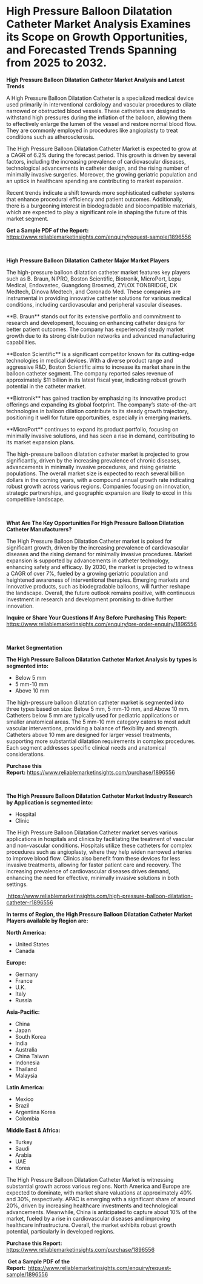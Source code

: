 <p><h1>High Pressure Balloon Dilatation Catheter Market Analysis Examines its Scope on Growth Opportunities, and Forecasted Trends Spanning from 2025 to 2032.</h1></p><p><strong>High Pressure Balloon Dilatation Catheter Market Analysis and Latest Trends</strong></p>
<p><p>A High Pressure Balloon Dilatation Catheter is a specialized medical device used primarily in interventional cardiology and vascular procedures to dilate narrowed or obstructed blood vessels. These catheters are designed to withstand high pressures during the inflation of the balloon, allowing them to effectively enlarge the lumen of the vessel and restore normal blood flow. They are commonly employed in procedures like angioplasty to treat conditions such as atherosclerosis.</p><p>The High Pressure Balloon Dilatation Catheter Market is expected to grow at a CAGR of 6.2% during the forecast period. This growth is driven by several factors, including the increasing prevalence of cardiovascular diseases, technological advancements in catheter design, and the rising number of minimally invasive surgeries. Moreover, the growing geriatric population and an uptick in healthcare spending are contributing to market expansion. </p><p>Recent trends indicate a shift towards more sophisticated catheter systems that enhance procedural efficiency and patient outcomes. Additionally, there is a burgeoning interest in biodegradable and biocompatible materials, which are expected to play a significant role in shaping the future of this market segment.</p></p>
<p><strong>Get a Sample PDF of the Report:&nbsp;</strong> <a href="https://www.reliablemarketinsights.com/enquiry/request-sample/1896556?utm_campaign=2241&utm_medium=2&utm_source=Github&utm_content=ia&utm_term=16042025&utm_id=high-pressure-balloon-dilatation-catheter">https://www.reliablemarketinsights.com/enquiry/request-sample/1896556</a></p>
<p>&nbsp;</p>
<p><strong>High Pressure Balloon Dilatation Catheter Major Market Players</strong></p>
<p><p>The high-pressure balloon dilatation catheter market features key players such as B. Braun, NIPRO, Boston Scientific, Biotronik, MicroPort, Lepu Medical, Endovastec, Guangdong Brosmed, ZYLOX TONBRIDGE, DK Medtech, Dinova Medtech, and Coronado Med. These companies are instrumental in providing innovative catheter solutions for various medical conditions, including cardiovascular and peripheral vascular diseases.</p><p>**B. Braun** stands out for its extensive portfolio and commitment to research and development, focusing on enhancing catheter designs for better patient outcomes. The company has experienced steady market growth due to its strong distribution networks and advanced manufacturing capabilities.</p><p>**Boston Scientific** is a significant competitor known for its cutting-edge technologies in medical devices. With a diverse product range and aggressive R&D, Boston Scientific aims to increase its market share in the balloon catheter segment. The company reported sales revenue of approximately $11 billion in its latest fiscal year, indicating robust growth potential in the catheter market.</p><p>**Biotronik** has gained traction by emphasizing its innovative product offerings and expanding its global footprint. The company’s state-of-the-art technologies in balloon dilation contribute to its steady growth trajectory, positioning it well for future opportunities, especially in emerging markets.</p><p>**MicroPort** continues to expand its product portfolio, focusing on minimally invasive solutions, and has seen a rise in demand, contributing to its market expansion plans.</p><p>The high-pressure balloon dilatation catheter market is projected to grow significantly, driven by the increasing prevalence of chronic diseases, advancements in minimally invasive procedures, and rising geriatric populations. The overall market size is expected to reach several billion dollars in the coming years, with a compound annual growth rate indicating robust growth across various regions. Companies focusing on innovation, strategic partnerships, and geographic expansion are likely to excel in this competitive landscape.</p></p>
<p>&nbsp;</p>
<p><strong>What Are The Key Opportunities For High Pressure Balloon Dilatation Catheter Manufacturers?</strong></p>
<p><p>The High Pressure Balloon Dilatation Catheter market is poised for significant growth, driven by the increasing prevalence of cardiovascular diseases and the rising demand for minimally invasive procedures. Market expansion is supported by advancements in catheter technology, enhancing safety and efficacy. By 2030, the market is projected to witness a CAGR of over 7%, fueled by a growing geriatric population and heightened awareness of interventional therapies. Emerging markets and innovative products, such as biodegradable balloons, will further reshape the landscape. Overall, the future outlook remains positive, with continuous investment in research and development promising to drive further innovation.</p></p>
<p><strong>Inquire or Share Your Questions If Any Before Purchasing This Report:</strong> <a href="https://www.reliablemarketinsights.com/enquiry/pre-order-enquiry/1896556?utm_campaign=2241&utm_medium=2&utm_source=Github&utm_content=ia&utm_term=16042025&utm_id=high-pressure-balloon-dilatation-catheter">https://www.reliablemarketinsights.com/enquiry/pre-order-enquiry/1896556</a></p>
<p>&nbsp;</p>
<p><strong>Market Segmentation</strong></p>
<p><strong>The High Pressure Balloon Dilatation Catheter Market Analysis by types is segmented into:</strong></p>
<p><ul><li>Below 5 mm</li><li>5 mm-10 mm</li><li>Above 10 mm</li></ul></p>
<p><p>The high-pressure balloon dilatation catheter market is segmented into three types based on size: Below 5 mm, 5 mm-10 mm, and Above 10 mm. Catheters below 5 mm are typically used for pediatric applications or smaller anatomical areas. The 5 mm-10 mm category caters to most adult vascular interventions, providing a balance of flexibility and strength. Catheters above 10 mm are designed for larger vessel treatments, supporting more substantial dilatation requirements in complex procedures. Each segment addresses specific clinical needs and anatomical considerations.</p></p>
<p><strong>Purchase this Report:&nbsp;</strong><a href="https://www.reliablemarketinsights.com/purchase/1896556?utm_campaign=2241&utm_medium=2&utm_source=Github&utm_content=ia&utm_term=16042025&utm_id=high-pressure-balloon-dilatation-catheter">https://www.reliablemarketinsights.com/purchase/1896556</a></p>
<p>&nbsp;</p>
<p><strong>The High Pressure Balloon Dilatation Catheter Market Industry Research by Application is segmented into:</strong></p>
<p><ul><li>Hospital</li><li>Clinic</li></ul></p>
<p><p>The High Pressure Balloon Dilatation Catheter market serves various applications in hospitals and clinics by facilitating the treatment of vascular and non-vascular conditions. Hospitals utilize these catheters for complex procedures such as angioplasty, where they help widen narrowed arteries to improve blood flow. Clinics also benefit from these devices for less invasive treatments, allowing for faster patient care and recovery. The increasing prevalence of cardiovascular diseases drives demand, enhancing the need for effective, minimally invasive solutions in both settings.</p></p>
<p><a href="https://www.reliablemarketinsights.com/high-pressure-balloon-dilatation-catheter-r1896556?utm_campaign=2241&utm_medium=2&utm_source=Github&utm_content=ia&utm_term=16042025&utm_id=high-pressure-balloon-dilatation-catheter">&nbsp;https://www.reliablemarketinsights.com/high-pressure-balloon-dilatation-catheter-r1896556</a></p>
<p><strong>In terms of Region, the High Pressure Balloon Dilatation Catheter Market Players available by Region are:</strong></p>
<p>
    <p> <strong> North America: </strong>
        <ul>
            <li>United States</li>
            <li>Canada</li>
        </ul>
        </p> 
    <p> <strong> Europe: </strong>
        <ul>
            <li>Germany</li>
            <li>France</li>
            <li>U.K.</li>
            <li>Italy</li>
            <li>Russia</li>
        </ul>
        </p> 
    <p> <strong> Asia-Pacific: </strong>
        <ul>
            <li>China</li>
            <li>Japan</li>
            <li>South Korea</li>
            <li>India</li>
            <li>Australia</li>
            <li>China Taiwan</li>
            <li>Indonesia</li>
            <li>Thailand</li>
            <li>Malaysia</li>
        </ul>
        </p> 
    <p> <strong> Latin America: </strong>
        <ul>
            <li>Mexico</li>
            <li>Brazil</li>
            <li>Argentina Korea</li>
            <li>Colombia</li>
        </ul>
        </p> 
    <p> <strong> Middle East & Africa: </strong>
        <ul>
            <li>Turkey</li>
            <li>Saudi</li>
            <li>Arabia</li>
            <li>UAE</li>
            <li>Korea</li>
        </ul>
    </p>
    </p>
<p><p>The High Pressure Balloon Dilatation Catheter Market is witnessing substantial growth across various regions. North America and Europe are expected to dominate, with market share valuations at approximately 40% and 30%, respectively. APAC is emerging with a significant share of around 20%, driven by increasing healthcare investments and technological advancements. Meanwhile, China is anticipated to capture about 10% of the market, fueled by a rise in cardiovascular diseases and improving healthcare infrastructure. Overall, the market exhibits robust growth potential, particularly in developed regions.</p></p>
<p><strong>Purchase this Report: </strong><a href="https://www.reliablemarketinsights.com/purchase/1896556?utm_campaign=2241&utm_medium=2&utm_source=Github&utm_content=ia&utm_term=16042025&utm_id=high-pressure-balloon-dilatation-catheter">https://www.reliablemarketinsights.com/purchase/1896556</a></p>
<p>&nbsp;<strong>Get a Sample PDF of the Report:&nbsp;&nbsp;</strong><a href="https://www.reliablemarketinsights.com/enquiry/request-sample/1896556?utm_campaign=2241&utm_medium=2&utm_source=Github&utm_content=ia&utm_term=16042025&utm_id=high-pressure-balloon-dilatation-catheter">https://www.reliablemarketinsights.com/enquiry/request-sample/1896556</a></p>
<p><strong></strong></p>
<p><p></p><p></p><p></p></p>